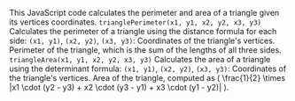 This JavaScript code calculates the perimeter and area of a triangle given its vertices coordinates.
`trianglePerimeter(x1, y1, x2, y2, x3, y3)`
Calculates the perimeter of a triangle using the distance formula for each side:
  `(x1, y1)`, `(x2, y2)`, `(x3, y3)`: Coordinates of the triangle's vertices.
  Perimeter of the triangle, which is the sum of the lengths of all three sides.
`triangleArea(x1, y1, x2, y2, x3, y3)`
Calculates the area of a triangle using the determinant formula:
  `(x1, y1)`, `(x2, y2)`, `(x3, y3)`: Coordinates of the triangle's vertices.
  Area of the triangle, computed as \( \frac{1}{2} \times |x1 \cdot (y2 - y3) + x2 \cdot (y3 - y1) + x3 \cdot (y1 - y2)| \).


